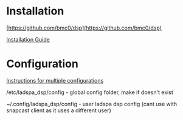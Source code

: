 # Installation

[https://github.com/bmc0/dsp](https://github.com/bmc0/dsp)

[Installation Guide](https://github.com/bmc0/dsp/wiki/System-Wide-DSP-Guide)

# Configuration
[Instructions for multiple configurations](https://github.com/bmc0/dsp#configuration)


/etc/ladspa_dsp/config - global config folder, make if doesn't exist

~/.config/ladspa_dsp/config - user ladspa dsp config (cant use with snapcast client as it uses a different user)
